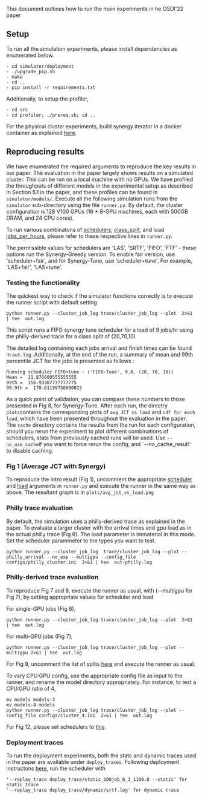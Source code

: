 This document outlines how to run the main experiments in he OSDI'22 paper

## Setup

To run all the simulation experiments, please install dependencies as enumerated below.
```
- cd simulator/deployment
- ./upgrade_pip.sh
- make
- cd ..
- pip install -r requirements.txt
```

Additionally, to setup the profiler, 
```
- cd src
- cd profiler; ./prereq.sh; cd ..
```

For the physical cluster experiments, build synergy iterator in a docker container as explained [here](README.md#setup-iterator).

## Reproducing results

We have enumerated the required arguments to reproduce the key results in our paper. The evaluation in the paper largely shows results on a simulated cluster. 
This can be run on a local machine with no GPUs. We have profiled the throughputs of different models in the experimental setup as described in Section 5.1 in 
the paper, and these profiles can be found in `simulator/models/`. Execute all the following simulation runs from the `simulator` sub-directory using the file 
`runner.py`. By default, the cluster configuration is 128 V100 GPUs (16 * 8-GPU machines, each with 500GB DRAM, and 24 CPU cores).

To run various combinatons of [schedulers](simulator/runner.py#L393), [class_split](simulator/runner.py#L408), and load [jobs_per_hours](simulator/runner.py#L405), please refer to these respective lines in `runner.py`.

The permissible values for schedulers are 'LAS', 'SRTF', 'FIFO', 'FTF' - these options run the Synergy-Greedy version. To enable fair version, use 'scheduler+fair', and for Synergy-Tune, use 'scheduler+tune'. For example, 'LAS+fair', 'LAS+tune'.

### Testing the functionality

The quickest way to check if the simulator functions correctly is to execute the runner script with default setting 
```
python runner.py --cluster_job_log trace/cluster_job_log --plot  2>&1 | tee  out.log
```
This script runs a FIFO synergy tune scheduler for a load of 9 jobs/hr using the philly-derived trace for a class split of (20,70,10)

The detailed log containing each jobs arrival and finish times can be found in `out.log`. Additionally, at the end of the run, a summary of mean and 99th percentile JCT for the jobs is presented as follows :
```
Running scheduler FIFO+tune - ('FIFO-Tune', 9.0, (20, 70, 10))
Mean =  21.876600555555555
99th =  156.93307777777775
99.9th =  170.61199750000023
```

As a quick point of validation, you can compare these numbers to those presented in Fig 8, for Synergy-Tune. 
After each run, the directry `plots`contains the corresponding plots of `avg JCT vs load` and `cdf for each load`, which have been presented throughout 
the evaluation in the paper. The `cache` directory contains the results from the run for each configuration, should you rerun the experiment to plot different combinations of schedulers, stats from previously cached runs will be used. Use `--no_use_cache`if you want to force rerun the config, and `--no_cache_result' to disable caching. 

### Fig 1 (Average JCT with Synergy)
To reproduce the intro result (Fig 1), uncomment the appropriate [scheduler](simulator/runner.py#L397) and [load](simulator/runner.py#L406) arguments in `runner.py` and execute the runner in the same way as above. The resultant graph is in `plots/avg_jct_vs_load.png`

### Philly trace evaluation
By default, the simulation uses a philly-derived trace as explained in the paper. To evaluate a larger cluster with the arrival times and gpu load as in the
actual philly trace (Fig 6). The load parameter is immaterial in this mode. Set the scheduler parammeter to the types you want to test.

```
python runner.py --cluster_job_log  trace/cluster_job_log --plot --philly_arrival --no_exp --multigpu --config_file configs/philly_cluster.ini  2>&1 | tee  out-philly.log
```


### Philly-derived trace evaluation
To reproduce Fig 7 and 8, execute the runner as usual, with (--multigpu for Fig 7), by setting appropriate values for scheduler and load.

For single-GPU jobs (Fig 8), 
```
python runner.py --cluster_job_log trace/cluster_job_log --plot  2>&1 | tee  out.log
```

For multi-GPU jobs (Fig 7),
```
python runner.py --cluster_job_log trace/cluster_job_log --plot --multigpu 2>&1 | tee  out.log
```

For Fig 9, uncomment the list of splits [here](simulator/runner.py#L409) and execute the runner as usual.

To vary CPU:GPU config, use the appropriate config file as input to the runner, and rename the model directory appropriately. For instance, to 
test a CPU:GPU ratio of 4, 

```
mv models models-3
mv models-4 models
python runner.py --cluster_job_log trace/cluster_job_log --plot --config_file configs/cluster_4.ini  2>&1 | tee  out.log
```

For Fig 12, please set schedulers to [this](simulator/runner.py#L400).

### Deployment traces

To run the deployment experiments, both the statc and dynamic traces used in the paper are available under `deploy_traces`. Following deployment instructons [here](simulator/README.md#deployment), run the scheduler with 
```
'--replay_trace deploy_trace/static_100job_6_3_1100.0 --static' for static trace
'--replay_trace deploy_trace/dynamic/srtf.log' for dynamic trace
```
